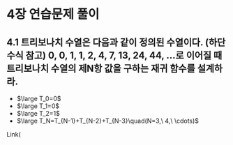 # 4장 연습문제 풀이

## 4.1 트리보나치 수열은 다음과 같이 정의된 수열이다. (하단 수식 참고) 0, 0, 1, 1, 2, 4, 7, 13, 24, 44, ...로 이어질 때 트리보나치 수열의 제N항 값을 구하는 재귀 함수를 설계하라.

* $\large T_0=0$
* $\large T_1=0$
* $\large T_2=1$
* $\large T_N=T_{N-1}+T_{N-2}+T_{N-3}\quad(N=3,\ 4,\ \cdots)$

Link(
